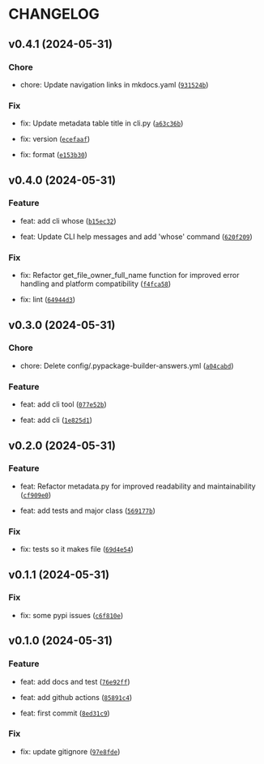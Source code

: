 # CHANGELOG



## v0.4.1 (2024-05-31)

### Chore

* chore: Update navigation links in mkdocs.yaml ([`931524b`](https://github.com/jjjermiah/damply/commit/931524b39f8ca9edb971c8a43b84dc858b4a2de8))

### Fix

* fix: Update metadata table title in cli.py ([`a63c36b`](https://github.com/jjjermiah/damply/commit/a63c36bba26d880abf433cf06690faecb1537d3d))

* fix: version ([`ecefaaf`](https://github.com/jjjermiah/damply/commit/ecefaafab444f70ace8a8185240d6577fe4db0a3))

* fix: format ([`e153b30`](https://github.com/jjjermiah/damply/commit/e153b30f32108b0a9750f1a4b0c7e0b00116c152))


## v0.4.0 (2024-05-31)

### Feature

* feat: add cli whose ([`b15ec32`](https://github.com/jjjermiah/damply/commit/b15ec32b551533aab892b3b3227e2091c643dfe1))

* feat: Update CLI help messages and add &#39;whose&#39; command ([`620f209`](https://github.com/jjjermiah/damply/commit/620f209656ab91d5f8ae4e11608eaa6aef05e3f9))

### Fix

* fix: Refactor get_file_owner_full_name function for improved error handling and platform compatibility ([`f4fca58`](https://github.com/jjjermiah/damply/commit/f4fca58d63e4667f8c3fc60b51776a038757c669))

* fix: lint ([`64944d3`](https://github.com/jjjermiah/damply/commit/64944d3025cc20721aa5415c882b42e737daa3da))


## v0.3.0 (2024-05-31)

### Chore

* chore: Delete config/.pypackage-builder-answers.yml ([`a04cabd`](https://github.com/jjjermiah/damply/commit/a04cabd468901e3b47e236a31d9eb867feea7719))

### Feature

* feat: add cli tool ([`077e52b`](https://github.com/jjjermiah/damply/commit/077e52bf1e3c529685a631aee6978e59676b0165))

* feat: add cli ([`1e825d1`](https://github.com/jjjermiah/damply/commit/1e825d1e71293cb46fcb8abe6498b5a695982e39))


## v0.2.0 (2024-05-31)

### Feature

* feat: Refactor metadata.py for improved readability and maintainability ([`cf909e0`](https://github.com/jjjermiah/damply/commit/cf909e0f1824fdc9275171d10c3c2a87049521e7))

* feat: add tests and major class ([`569177b`](https://github.com/jjjermiah/damply/commit/569177b476047cadb22ae84d0eeb92ad1fb370ea))

### Fix

* fix: tests so it makes file ([`69d4e54`](https://github.com/jjjermiah/damply/commit/69d4e54ea76ef75dde242e28261ee79b60bc2093))


## v0.1.1 (2024-05-31)

### Fix

* fix: some pypi issues ([`c6f810e`](https://github.com/jjjermiah/damply/commit/c6f810ea4859a45b4d9f1b3432cca1f45dc29f30))


## v0.1.0 (2024-05-31)

### Feature

* feat: add docs and test ([`76e92ff`](https://github.com/jjjermiah/damply/commit/76e92ff24b5e8febb361df0f01d1d063d26ef703))

* feat: add github actions ([`85891c4`](https://github.com/jjjermiah/damply/commit/85891c4fcd221f3c61874a2c6cec9edc059e94af))

* feat: first commit ([`8ed31c9`](https://github.com/jjjermiah/damply/commit/8ed31c972b3ac76f4def1b02bb50c6fee84a2172))

### Fix

* fix: update gitignore ([`97e8fde`](https://github.com/jjjermiah/damply/commit/97e8fde80ab3a6f38f62a231ffe5fc189983fe05))
